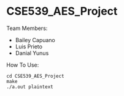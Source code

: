 # CSE539_AES_Project

Team Members:
- Bailey Capuano
- Luis Prieto
- Danial Yunus

How To Use:
```
cd CSE539_AES_Project
make
./a.out plaintext
```
